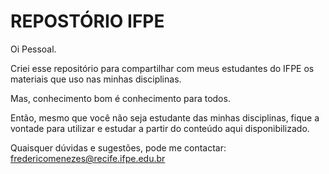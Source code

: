 # REPOSTÓRIO IFPE
 Oi Pessoal. 
 
 Criei esse repositório para compartilhar com meus estudantes do IFPE os materiais que uso nas minhas disciplinas.
 
 Mas, conhecimento bom é conhecimento para todos. 
 
 Então, mesmo que você não seja estudante das minhas disciplinas, fique a vontade para utilizar e estudar a partir do conteúdo aqui disponibilizado.
 
 Quaisquer dúvidas e sugestões, pode me contactar: fredericomenezes@recife.ifpe.edu.br
